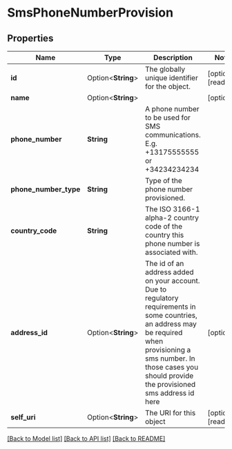 # SmsPhoneNumberProvision

## Properties

Name | Type | Description | Notes
------------ | ------------- | ------------- | -------------
**id** | Option<**String**> | The globally unique identifier for the object. | [optional][readonly]
**name** | Option<**String**> |  | [optional]
**phone_number** | **String** | A phone number to be used for SMS communications. E.g. +13175555555 or +34234234234 | 
**phone_number_type** | **String** | Type of the phone number provisioned. | 
**country_code** | **String** | The ISO 3166-1 alpha-2 country code of the country this phone number is associated with. | 
**address_id** | Option<**String**> | The id of an address added on your account. Due to regulatory requirements in some countries, an address may be required when provisioning a sms number. In those cases you should provide the provisioned sms address id here | [optional]
**self_uri** | Option<**String**> | The URI for this object | [optional][readonly]

[[Back to Model list]](../README.md#documentation-for-models) [[Back to API list]](../README.md#documentation-for-api-endpoints) [[Back to README]](../README.md)


